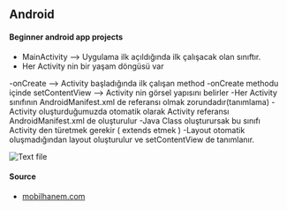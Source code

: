 ## Android
#### Beginner android app projects

* MainActivity --> Uygulama ilk açıldığında ilk çalışacak olan sınıftır.
* Her Activity nin bir yaşam döngüsü var

-onCreate --> Activity başladığında ilk çalışan method
-onCreate methodu içinde setContentView --> Activity nin görsel yapısını belirler
-Her Activity sınıfının AndroidManifest.xml de referansı olmak zorundadır(tanımlama)
-Activity oluşturduğumuzda otomatik olarak Activity referansı AndroidManifest.xml de oluşturulur
-Java Class oluşturursak bu sınıfı Activity den türetmek gerekir ( extends etmek ) 
-Layout otomatik oluşmadığından layout oluşturulur ve setContentView de tanımlanır.

![Text file](https://www.mobilhanem.com/wp-content/uploads/2017/08/android_activity_lifecycle.jpg)

#### Source
- [mobilhanem.com](https://www.mobilhanem.com/android-egitimleri/)
